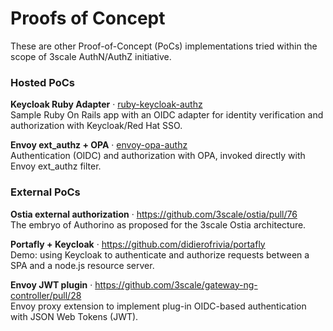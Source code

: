 # Proofs of Concept

These are other Proof-of-Concept (PoCs) implementations tried within the scope of 3scale AuthN/AuthZ initiative.

### Hosted PoCs

**Keycloak Ruby Adapter** · [ruby-keycloak-authz](ruby-keycloak-authz)<br/>
Sample Ruby On Rails app with an OIDC adapter for identity verification and authorization with Keycloak/Red Hat SSO.

**Envoy ext_authz + OPA** · [envoy-opa-authz](envoy-opa-authz)<br/>
Authentication (OIDC) and authorization with OPA, invoked directly with Envoy ext_authz filter.

### External PoCs

**Ostia external authorization** · https://github.com/3scale/ostia/pull/76<br/>
The embryo of Authorino as proposed for the 3scale Ostia architecture.

**Portafly + Keycloak** · https://github.com/didierofrivia/portafly<br/>
Demo: using Keycloak to authenticate and authorize requests between a SPA and a node.js resource server.

**Envoy JWT plugin** · https://github.com/3scale/gateway-ng-controller/pull/28<br/>
Envoy proxy extension to implement plug-in OIDC-based authentication with JSON Web Tokens (JWT).
